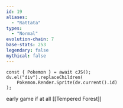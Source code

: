 ```yaml
---
id: 19
aliases:
  - "Rattata"
types:
  - "Normal"
evolution-chain: 7
base-stats: 253
legendary: false
mythical: false
---
```

```dataviewjs
const { Pokemon } = await cJS();
dv.el("div").replaceChildren(
	Pokemon.Render.Sprite(dv.current().id)
);
```

early game if at all [[Tempered Forest]]
